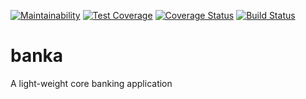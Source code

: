 [![Maintainability](https://api.codeclimate.com/v1/badges/1ee55f40293a3b554e20/maintainability)](https://codeclimate.com/github/obayomi96/banka/maintainability)
[![Test Coverage](https://api.codeclimate.com/v1/badges/1ee55f40293a3b554e20/test_coverage)](https://codeclimate.com/github/obayomi96/banka/test_coverage)
[![Coverage Status](https://coveralls.io/repos/github/obayomi96/banka/badge.svg?branch=develop)](https://coveralls.io/github/obayomi96/banka?branch=develop)
[![Build Status](https://travis-ci.org/obayomi96/banka.svg?branch=develop)](https://travis-ci.org/obayomi96/banka)

# banka
A light-weight core banking application
